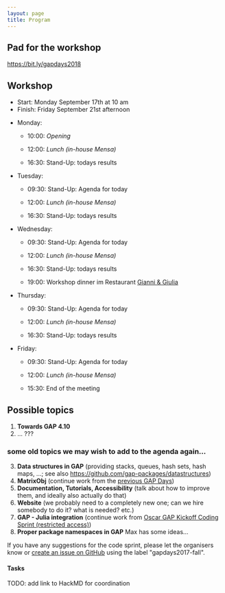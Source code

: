 ```yaml
---
layout: page
title: Program
---
```


## Pad for the workshop

<https://bit.ly/gapdays2018>

## Workshop
* Start: Monday September 17th at 10 am
* Finish: Friday September 21st afternoon

- Monday:
  - 10:00: *Opening*

  - 12:00: *Lunch (in-house Mensa)*
  
  - 16:30: Stand-Up: todays results

- Tuesday:
  - 09:30: Stand-Up: Agenda for today

  - 12:00: *Lunch (in-house Mensa)*
  
  - 16:30: Stand-Up: todays results

- Wednesday:
  - 09:30: Stand-Up: Agenda for today

  - 12:00: *Lunch (in-house Mensa)*
  
  - 16:30: Stand-Up: todays results

  - 19:00: Workshop dinner im Restaurant [Gianni & Giulia](https://trattoria-gianni-giulia.de)

- Thursday:
  - 09:30: Stand-Up: Agenda for today

  - 12:00: *Lunch (in-house Mensa)*
  
  - 16:30: Stand-Up: todays results
		 
- Friday:
  - 09:30: Stand-Up: Agenda for today

  - 12:00: *Lunch (in-house Mensa)*
  
  - 15:30: End of the meeting

<!--
The focus of the workshop will be on presenting research and development related to GAP. __Please submit proposals__ (e.g., topics you want to see covered, or title of a talk you could give) to the organisers (<gapdays2017-fall@gapdays.de>).
-->

## Possible topics

1. __Towards GAP 4.10__
2. ... ???

### some old topics we may wish to add to the agenda again...

3. __Data structures in GAP__ (providing stacks, queues, hash sets, hash maps, ...; see also <https://github.com/gap-packages/datastructures>)
4. __MatrixObj__ (continue work from the [previous GAP Days](http://gapdays.de/gapdays2017-spring/10_topic/))
5. __Documentation, Tutorials, Accessibility__ (talk about how to improve them, and ideally also actually do that)
6. __Website__ (we probably need to a completely new one; can we hire somebody to do it? what is needed? etc.)
4. __GAP - Julia integration__ (continue work from [Oscar GAP Kickoff Coding Sprint (restricted access)](https://github.com/oscar-system/OSCAR/wiki/Oscar-GAP-Kickoff-Coding-Sprint))
2. __Proper package namespaces in GAP__ Max has some ideas...

If you have any suggestions for the code sprint, please let the organisers know or [create an issue on GitHub](https://github.com/gap-system/gap/issues) using the label "gapdays2017-fall".

#### Tasks

TODO: add link to HackMD for coordination

